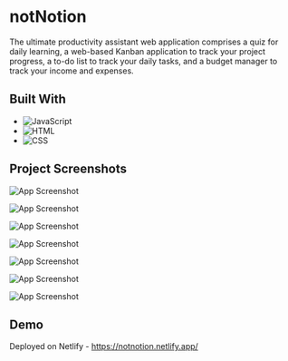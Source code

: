 # notNotion

The ultimate productivity assistant web application comprises a quiz for daily learning, a web-based Kanban application to track your project progress, a to-do list to track your daily tasks, and a budget manager to track your income and expenses.

## Built With

- ![JavaScript][JavaScript]
- ![HTML][HTML]
- ![CSS][CSS]

## Project Screenshots

![App Screenshot](https://github.com/AbhishekSadhwani/Project-Readme-Resources/blob/main/notNotion/Screenshot%202024-08-02%20163750.png)

![App Screenshot](https://github.com/AbhishekSadhwani/Project-Readme-Resources/blob/main/notNotion/Screenshot%202024-08-02%20163758.png)

![App Screenshot](https://github.com/AbhishekSadhwani/Project-Readme-Resources/blob/main/notNotion/Screenshot%202024-08-02%20163914.png)

![App Screenshot](https://github.com/AbhishekSadhwani/Project-Readme-Resources/blob/main/notNotion/Screenshot%202024-08-02%20163823.png)

![App Screenshot](https://github.com/AbhishekSadhwani/Project-Readme-Resources/blob/main/notNotion/Screenshot%202024-08-02%20163831.png)

![App Screenshot](https://github.com/AbhishekSadhwani/Project-Readme-Resources/blob/main/notNotion/Screenshot%202024-08-02%20163853.png)

![App Screenshot](https://github.com/AbhishekSadhwani/Project-Readme-Resources/blob/main/notNotion/Screenshot%202024-08-02%20163900.png)

## Demo

Deployed on Netlify - https://notnotion.netlify.app/

[JavaScript]: https://img.shields.io/badge/JavaScript-black?style=for-the-badge&logo=javascript&logoColor=%23F7DF1E&logoSize=auto&labelColor=black
[HTML]: https://img.shields.io/badge/HTML5-000000?style=for-the-badge&logo=html5&logoColor=E34F26
[CSS]: https://img.shields.io/badge/CSS3-black?style=for-the-badge&logo=css3&logoColor=1572B6
[Netlify]: https://img.shields.io/badge/Netlify-black?style=for-the-badge&logo=netlify&logoColor=00C7B7&logoSize=auto&labelColor=black
